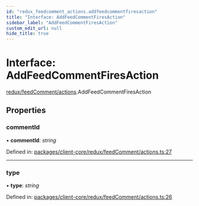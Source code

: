 ```yaml
---
id: "redux_feedcomment_actions.addfeedcommentfiresaction"
title: "Interface: AddFeedCommentFiresAction"
sidebar_label: "AddFeedCommentFiresAction"
custom_edit_url: null
hide_title: true
---
```


# Interface: AddFeedCommentFiresAction

[redux/feedComment/actions](../modules/redux_feedcomment_actions.md).AddFeedCommentFiresAction

## Properties

### commentId

• **commentId**: *string*

Defined in: [packages/client-core/redux/feedComment/actions.ts:27](https://github.com/xr3ngine/xr3ngine/blob/66a84a950/packages/client-core/redux/feedComment/actions.ts#L27)

___

### type

• **type**: *string*

Defined in: [packages/client-core/redux/feedComment/actions.ts:26](https://github.com/xr3ngine/xr3ngine/blob/66a84a950/packages/client-core/redux/feedComment/actions.ts#L26)
